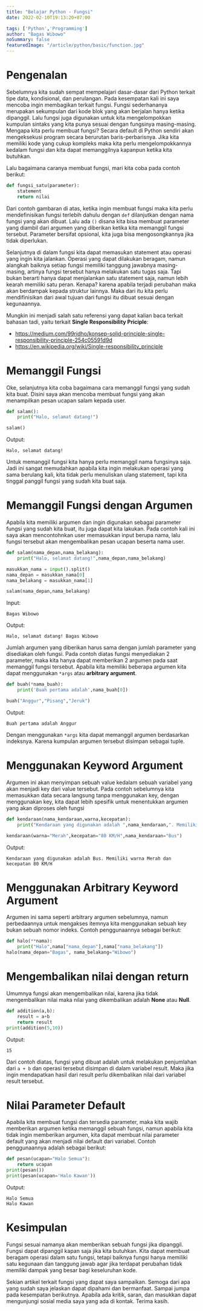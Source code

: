 ```yaml
---
title: "Belajar Python - Fungsi"
date: 2022-02-10T19:13:20+07:00

tags: ['Python','Programming']
author: "Bagas Wibowo"
noSummary: false
featuredImage: "/article/python/basic/function.jpg" 
---
```


# Pengenalan

Sebelumnya kita sudah sempat mempelajari dasar-dasar dari Python terkait tipe data, kondisional, dan perulangan. Pada kesempatan kali ini saya mencoba ingin membagikan terkait fungsi. Fungsi sederhananya merupakan sekumpulan dari kode blok yang akan berjalan hanya ketika dipanggil. Lalu fungsi juga digunakan untuk kita mengelompokkan kumpulan sintaks yang kita punya sesuai dengan fungsinya masing-masing. Mengapa kita perlu membuat fungsi? Secara default di Python sendiri akan mengeksekusi program secara berurutan baris-perbarisnya. Jika kita memiliki kode yang cukup kompleks maka kita perlu mengelompokkannya kedalam fungsi dan kita dapat memanggilnya kapanpun ketika kita butuhkan.

Lalu bagaimana caranya membuat fungsi, mari kita coba pada contoh berikut:

```py
def fungsi_satu(parameter):
    statement
    return nilai
```

Dari contoh gambaran di atas, ketika ingin membuat fungsi maka kita perlu mendefinisikan fungsi terlebih dahulu dengan `def` dilanjutkan dengan nama fungsi yang akan dibuat. Lalu ada `()` disana kita bisa membuat parameter yang diambil dari argumen yang diberikan ketika kita memanggil fungsi tersebut. Parameter bersifat opsional, kita juga bisa mengosongkannya jika tidak diperlukan. 

Selanjutnya di dalam fungsi kita dapat memasukan statement atau operasi yang ingin kita jalankan. Operasi yang dapat dilakukan beragam, namun alangkah baiknya setiap fungsi memiliki tanggung jawabnya masing-masing, artinya fungsi tersebut hanya melakukan satu tugas saja. Tapi bukan berarti hanya dapat menjalankan satu statement saja, namun lebih kearah memiliki satu peran. Kenapa? karena apabila terjadi perubahan maka akan berdampak kepada struktur lainnya. Maka dari itu kita perlu mendifinisikan dari awal tujuan dari fungsi itu dibuat sesuai dengan kegunaannya.

Mungkin ini menjadi salah satu referensi yang dapat kalian baca terkait bahasan tadi, yaitu terkait **Single Responsibility Priciple**:
- https://medium.com/99ridho/konsep-solid-principle-single-responsibility-principle-254c05591d9d
- https://en.wikipedia.org/wiki/Single-responsibility_principle
  
# Memanggil Fungsi

Oke, selanjutnya kita coba bagaimana cara memanggil fungsi yang sudah kita buat. Disini saya akan mencoba membuat fungsi yang akan menampilkan pesan ucapan salam kepada user.

```py
def salam():
    print("Halo, selamat datang!")

salam()
```

Output:
```
Halo, selamat datang!
```
Untuk memanggil fungsi kita hanya perlu memanggil nama fungsinya saja. Jadi ini sangat memudahkan apabila kita ingin melakukan operasi yang sama berulang kali, kita tidak perlu menuliskan ulang statement, tapi kita tinggal panggil fungsi yang sudah kita buat saja.

# Memanggil Fungsi dengan Argumen

Apabila kita memiliki argumen dan ingin digunakan sebagai parameter fungsi yang sudah kita buat, itu juga dapat kita lakukan. Pada contoh kali ini saya akan mencontohnkan user memasukkan input berupa nama, lalu fungsi tersebut akan mengembalikan pesan ucapan beserta nama user.

```py
def salam(nama_depan,nama_belakang):
    print("Halo, selamat datang!",nama_depan,nama_belakang)

masukkan_nama = input().split()
nama_depan = masukkan_nama[0]
nama_belakang = masukkan_nama[1]

salam(nama_depan,nama_belakang)
```
Input:
```
Bagas Wibowo
```
Output:
```
Halo, selamat datang! Bagas Wibowo
```

Jumlah argumen yang diberikan harus sama dengan jumlah parameter yang disediakan oleh fungsi. Pada contoh diatas fungsi menyediakan 2 parameter, maka kita hanya dapat memberikan 2 argumen pada saat memanggil fungsi tersebut. Apabila kita memiliki beberapa argumen kita dapat menggunakan `*args` atau **arbitrary argument**. 

```py
def buah(*nama_buah):
    print('Buah pertama adalah',nama_buah[0])

buah("Anggur","Pisang","Jeruk")
```
Output:
```
Buah pertama adalah Anggur
```
Dengan menggunakan `*args` kita dapat memanggil argumen berdasarkan indeksnya. Karena kumpulan argumen tersebut disimpan sebagai tuple.

# Menggunakan Keyword Argument

Argumen ini akan menyimpan sebuah value kedalam sebuah variabel yang akan menjadi key dari value tersebut. Pada contoh sebelumnya kita memasukkan data secara langsung tanpa menggunakan key, dengan menggunakan key, kita dapat lebih spesifik untuk menentukkan argumen yang akan diproses oleh fungsi

```py
def kendaraan(nama_kendaraan,warna,kecepatan):
    print("Kendaraan yang digunakan adalah ",nama_kendaraan,". Memiliki warna ",warna," dan kecepatan ",kecepatan,sep="")

kendaraan(warna="Merah",kecepatan="80 KM/H",nama_kendaraan="Bus")
```
Output:
```
Kendaraan yang digunakan adalah Bus. Memiliki warna Merah dan kecepatan 80 KM/H
```

# Menggunakan Arbitrary Keyword Argument

Argumen ini sama seperti arbitrary argumen sebelumnya, namun perbedaannya untuk mengakses itemnya kita menggunakan sebuah key bukan sebuah nomor indeks. Contoh penggunaannya sebagai berikut:

```py
def halo(**nama):
    print("Halo",nama["nama_depan"],nama["nama_belakang"])
halo(nama_depan="Bagas", nama_belakang="Wibowo")
```

# Mengembalikan nilai dengan return

Umumnya fungsi akan mengembalikan nilai, karena jika tidak mengembalikan nilai maka nilai yang dikembalikan adalah **None** atau **Null**.
```py
def addition(a,b):
    result = a+b
    return result
print(addition(5,10))
```
Output:
```
15
```
Dari contoh diatas, fungsi yang dibuat adalah untuk melakukan penjumlahan dari `a + b` dan operasi tersebut disimpan di dalam variabel result. Maka jika ingin mendapatkan hasil dari result perlu dikembalikan nilai dari variabel result tersebut.

# Nilai Parameter Default

Apabila kita membuat fungsi dan tersedia parameter, maka kita wajib memberikan argumen ketika memanggil sebuah fungsi, namun apabila kita tidak ingin memberikan argumen, kita dapat membuat nilai parameter default yang akan menjadi nilai default dari variabel. Contoh penggunaannya adalah sebagai berikut:

```py
def pesan(ucapan="Halo Semua"):
    return ucapan
print(pesan())
print(pesan(ucapan='Halo Kawan'))
```
Output:
```
Halo Semua
Halo Kawan
```

# Kesimpulan

Fungsi sesuai namanya akan memberikan sebuah fungsi jika dipanggil. Fungsi dapat dipanggil kapan saja jika kita butuhkan. Kita dapat membuat beragam operasi dalam satu fungsi, tetapi baiknya fungsi hanya memiliki satu kegunaan dan tanggung jawab agar jika terdapat perubahan tidak memiliki dampak yang besar bagi keseluruhan kode.

Sekian artikel terkait fungsi yang dapat saya sampaikan. Semoga dari apa yang sudah saya jelaskan dapat dipahami dan bermanfaat. Sampai jumpa pada kesempatan berikutnya. Apabila ada kritik, saran, dan masukkan dapat mengunjungi sosial media saya yang ada di kontak. Terima kasih.